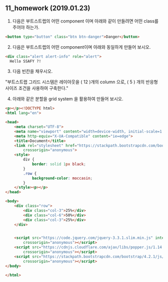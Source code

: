 ## 11_homework (2019.01.23)

1. 다음은 부트스트랩의 어떤 component 이며 아래와 같이 만들려면 어떤 class를 주어야 하는가.



```html
<button type="button" class="btn btn-danger">Danger</button>
```



2. 다음은 부트스트랩의 어떤 component이며 아래와 동일하게 만들어 보시오.

```html
<div class="alert alert-info" role="alert">
  Hello SSAFY ?!
```



3. 다음 빈칸을 채우시오.

"부트스트랩 그리드 시스템은 레이아웃을 ( 12 )개의 column 으로, ( 5 ) 개의 반응형 사이즈 조건을 사용하여 구축한다."



4. 아래와 같은 분할을 grid system 을 활용하여 만들어 보시오.

```html
<p></p><!DOCTYPE html>
<html lang="en">

<head>
    <meta charset="UTF-8">
    <meta name="viewport" content="width=device-width, initial-scale=1.0">
    <meta http-equiv="X-UA-Compatible" content="ie=edge">
    <title>Document</title>
    <link rel="stylesheet" href="https://stackpath.bootstrapcdn.com/bootstrap/4.2.1/css/bootstrap.min.css" integrity="sha384-GJzZqFGwb1QTTN6wy59ffF1BuGJpLSa9DkKMp0DgiMDm4iYMj70gZWKYbI706tWS"
        crossorigin="anonymous">
    <style>
        div {
            border: solid 1px black;
        }
        .row {
            background-color: moccasin;
        }
    </style><p></p>
</head>

<body>
    <div class="row">
        <div class="col-3">25%</div>
        <div class="col-6">50%</div>
        <div class="col-3">25%</div>
    </div>


    <script src="https://code.jquery.com/jquery-3.3.1.slim.min.js" integrity="sha384-q8i/X+965DzO0rT7abK41JStQIAqVgRVzpbzo5smXKp4YfRvH+8abtTE1Pi6jizo"
        crossorigin="anonymous"></script>
    <script src="https://cdnjs.cloudflare.com/ajax/libs/popper.js/1.14.6/umd/popper.min.js" integrity="sha384-wHAiFfRlMFy6i5SRaxvfOCifBUQy1xHdJ/yoi7FRNXMRBu5WHdZYu1hA6ZOblgut"
        crossorigin="anonymous"></script>
    <script src="https://stackpath.bootstrapcdn.com/bootstrap/4.2.1/js/bootstrap.min.js" integrity="sha384-B0UglyR+jN6CkvvICOB2joaf5I4l3gm9GU6Hc1og6Ls7i6U/mkkaduKaBhlAXv9k"
        crossorigin="anonymous"></script>
</body>

</html>
```

